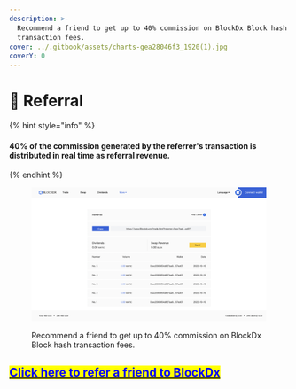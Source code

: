 ```yaml
---
description: >-
  Recommend a friend to get up to 40% commission on BlockDx Block hash
  transaction fees.
cover: ../.gitbook/assets/charts-gea28046f3_1920(1).jpg
coverY: 0
---
```


# 🤝 Referral

{% hint style="info" %}
#### 40% of the commission generated by the referrer's transaction is distributed in real time as referral revenue.
{% endhint %}

<figure><img src="../.gitbook/assets/截屏2022-12-20 06.00.14.png" alt=""><figcaption><p>Recommend a friend to get up to 40% commission on BlockDx Block hash transaction fees.</p></figcaption></figure>

## <mark style="color:blue;"></mark>[<mark style="color:blue;">Click here to refer a friend to BlockDx</mark>](https://blockdx.pro/blockdx/dapp.html#/referral)<mark style="color:blue;"></mark>
